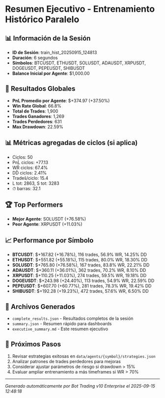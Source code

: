 # Resumen Ejecutivo - Entrenamiento Histórico Paralelo

## 📊 Información de la Sesión
- **ID de Sesión**: train_hist_20250915_124813
- **Duración**: 6 segundos
- **Símbolos**: BTCUSDT, ETHUSDT, SOLUSDT, ADAUSDT, XRPUSDT, DOGEUSDT, PEPEUSDT, SHIBUSDT
- **Balance Inicial por Agente**: $1,000.00

## 🎯 Resultados Globales
- **PnL Promedio por Agente**: $+374.97 (+37.50%)
- **Win Rate Global**: 66.8%
- **Total de Trades**: 1,900
- **Trades Ganadores**: 1,269
- **Trades Perdedores**: 631
- **Max Drawdown**: 22.59%

## 📊 Métricas agregadas de ciclos (si aplica)
- Ciclos: 50
- PnL̄ ciclos: +77.13
- WR̄ ciclos: 67.4%
- DD̄ ciclos: 2.41%
- Trades̄/ciclo: 15.4
- L tot: 2863, S tot: 3283
- ⏱̄ barras: 32.1


## 🏆 Top Performers
- **Mejor Agente**: SOLUSDT (+76.58%)
- **Peor Agente**: XRPUSDT (+11.03%)

## 📈 Performance por Símbolo
- **BTCUSDT**: $+167.82 (+16.78%), 116 trades, 56.9% WR, 14.25% DD
- **ETHUSDT**: $+551.82 (+55.18%), 115 trades, 80.0% WR, 18.30% DD
- **SOLUSDT**: $+765.80 (+76.58%), 167 trades, 83.8% WR, 22.21% DD
- **ADAUSDT**: $+360.11 (+36.01%), 362 trades, 70.2% WR, 8.10% DD
- **XRPUSDT**: $+110.25 (+11.03%), 274 trades, 59.5% WR, 19.18% DD
- **DOGEUSDT**: $+243.98 (+24.40%), 113 trades, 54.9% WR, 22.59% DD
- **PEPEUSDT**: $+607.70 (+60.77%), 281 trades, 78.3% WR, 19.42% DD
- **SHIBUSDT**: $+192.28 (+19.23%), 472 trades, 57.6% WR, 6.50% DD

## 📁 Archivos Generados
- `complete_results.json` - Resultados completos de la sesión
- `summary.json` - Resumen rápido para dashboards
- `executive_summary.md` - Este resumen ejecutivo

## 🎯 Próximos Pasos
1. Revisar estrategias exitosas en `data/agents/{symbol}/strategies.json`
2. Analizar patrones de trades perdedores para mejoras
3. Considerar ajustar parámetros de riesgo si drawdown > 15%
4. Evaluar ampliar entrenamiento a más timeframes si WR > 70%

---
*Generado automáticamente por Bot Trading v10 Enterprise el 2025-09-15 12:48:18*
